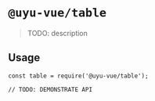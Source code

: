 # `@uyu-vue/table`

> TODO: description

## Usage

```
const table = require('@uyu-vue/table');

// TODO: DEMONSTRATE API
```
